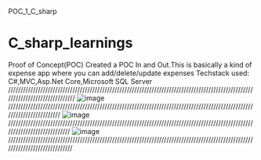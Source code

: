 POC_1_C_sharp
# C_sharp_learnings

Proof of Concept(POC)
Created a POC In and Out.This is basically a kind of expense app where you can add/delete/update expenses
Techstack used: C#,MVC,Asp.Net Core,Microsoft SQL Server
//////////////////////////////////////////////////////////////////////////////////////////////////////////////////////////////
![image](https://user-images.githubusercontent.com/38729013/176269881-c899fb75-fcc2-4452-be1b-26a495d3b825.png)
////////////////////////////////////////////////////////////////////////////////////////////////////////////////////////
![image](https://user-images.githubusercontent.com/38729013/176269983-42b3d81e-6b1e-40e7-b5b0-299a4147be49.png)
////////////////////////////////////////////////////////////////////////////////////////////////////////////////////////////
![image](https://user-images.githubusercontent.com/38729013/176270026-eda1eb5e-a151-43f3-8ff2-35cc67fcf1d3.png)
/////////////////////////////////////////////////////////////////////////////////////////////////////////////////////////////


